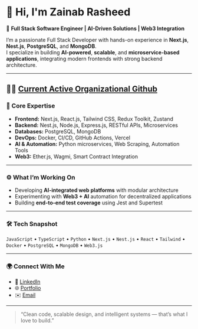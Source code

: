# 👋 Hi, I'm Zainab Rasheed

🚀 **Full Stack Software Engineer | AI-Driven Solutions | Web3 Integration**

I’m a passionate Full Stack Developer with hands-on experience in **Next.js**, **Nest.js**, **PostgreSQL**, and **MongoDB**.  
I specialize in building **AI-powered**, **scalable**, and **microservice-based applications**, integrating modern frontends with strong backend architecture.

---

## 🧑‍💻 [Current Active Organizational Github](https://github.com/zainabwork)
  
### 🧠 Core Expertise
- **Frontend:** Next.js, React.js, Tailwind CSS, Redux Toolkit, Zustand  
- **Backend:** Nest.js, Node.js, Express.js, RESTful APIs, Microservices  
- **Databases:** PostgreSQL, MongoDB  
- **DevOps:** Docker, CI/CD, GitHub Actions, Vercel  
- **AI & Automation:** Python microservices, Web Scraping, Automation Tools
- **Web3:** Ether.js, Wagmi, Smart Contract Integration  

---

### ⚙️ What I’m Working On
- Developing **AI-integrated web platforms** with modular architecture  
- Experimenting with **Web3 + AI** automation for decentralized applications  
- Building **end-to-end test coverage** using Jest and Supertest  

---

### 🛠️ Tech Snapshot
`JavaScript` • `TypeScript` • `Python` • `Next.js` • `Nest.js` • `React` • `Tailwind` • `Docker` • `PostgreSQL` • `MongoDB` • `Web3.js`

---

### 🌍 Connect With Me
- 💼 [LinkedIn](https://www.linkedin.com/in/zainytech/)  
- 🌐 [Portfolio](https://zainab-portfolio.netlify.app/)   
- ✉️ [Email](mailto:zainabrasheed4142@gmail.com)

---

> “Clean code, scalable design, and intelligent systems — that’s what I love to build.”


